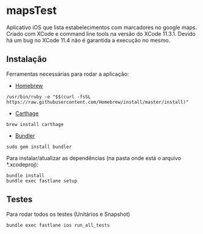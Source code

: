 # mapsTest

Aplicativo iOS que lista estabelecimentos com marcadores no google maps. Criado com XCode e command line tools na versão do XCode 11.3.1. 
Devido há um bug no XCode 11.4 não é garantida a execução no mesmo.

## Instalação

Ferramentas necessárias para rodar a aplicação:

- [Homebrew](https://brew.sh/)
```
/usr/bin/ruby -e "$$(curl -fsSL https://raw.githubusercontent.com/Homebrew/install/master/install)"
```

- [Carthage](https://github.com/Carthage/Carthage)
```
brew install carthage
```

- [Bundler](https://bundler.io/)
```
sudo gem install bundler
```

Para instalar/atualizar as dependências (na pasta onde está o arquivo *.xcodeproj):

```
bundle install
bundle exec fastlane setup
```

## Testes
Para rodar todos os testes (Unitários e Snapshot)
```
bundle exec fastlane ios run_all_tests
```

